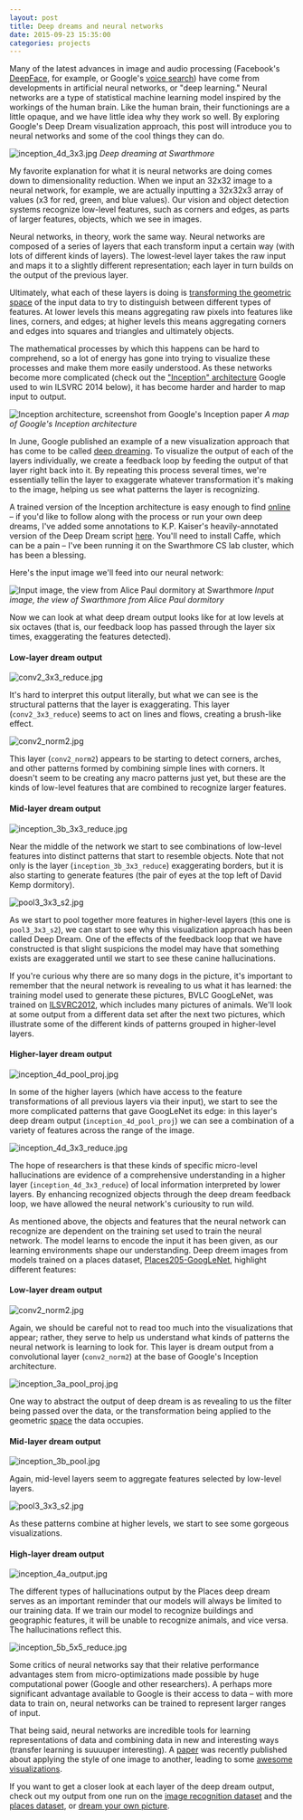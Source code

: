 ```yaml
---
layout: post
title: Deep dreams and neural networks
date: 2015-09-23 15:35:00
categories: projects
---
```


Many of the latest advances in image and audio processing (Facebook's [DeepFace](https://research.facebook.com/publications/480567225376225/deepface-closing-the-gap-to-human-level-performance-in-face-verification/), for example, or Google's [voice search](http://googleresearch.blogspot.com/2015/09/google-voice-search-faster-and-more.html)) have come from developments in artificial neural networks, or "deep learning." Neural networks are a type of statistical machine learning model inspired by the workings of the human brain. Like the human brain, their functionings are a little opaque, and we have little idea why they work so well. By exploring Google's Deep Dream visualization approach, this post will introduce you to neural networks and some of the cool things they can do. 


![inception_4d_3x3.jpg](/assets/inception_4d_3x3.jpg)
*Deep dreaming at Swarthmore*


My favorite explanation for what it is neural networks are doing comes down to dimensionality reduction. When we input an 32x32 image to a neural network, for example, we are actually inputting a 32x32x3 array of values (x3 for red, green, and blue values). Our vision and object detection systems recognize low-level features, such as corners and edges, as parts of larger features, objects, which we see in images. 

Neural networks, in theory, work the same way. Neural networks are composed of a series of layers that each transform input a certain way (with lots of different kinds of layers). The lowest-level layer takes the raw input and maps it to a slightly different representation; each layer in turn builds on the output of the previous layer. 

Ultimately, what each of these layers is doing is [transforming the geometric space](http://colah.github.io/posts/2014-03-NN-Manifolds-Topology/) of the input data to try to distinguish between different types of features. At lower levels this means aggregating raw pixels into features like lines, corners, and edges; at higher levels this means aggregating corners and edges into squares and triangles and ultimately objects. 

The mathematical processes by which this happens can be hard to comprehend, so a lot of energy has gone into trying to visualize these processes and make them more easily understood. As these networks become more complicated (check out the ["Inception" architecture](http://www.cv-foundation.org/openaccess/content_cvpr_2015/papers/Szegedy_Going_Deeper_With_2015_CVPR_paper.pdf) Google used to win ILSVRC 2014 below), it has become harder and harder to map input to output. 


![Inception architecture, screenshot from Google's Inception paper](http://devblogs.nvidia.com/parallelforall/wp-content/uploads/sites/3/2015/08/image6-624x172.png)
*A map of Google's Inception architecture*


In June, Google published an example of a new visualization approach that has come to be called [deep dreaming](http://googleresearch.blogspot.com/2015/06/inceptionism-going-deeper-into-neural.html). To visualize the output of each of the layers individually, we create a feedback loop by feeding the output of that layer right back into it. By repeating this process several times, we're essentially tellin the layer to exaggerate whatever transformation it's making to the image, helping us see what patterns the layer is recognizing. 

A trained version of the Inception architecture is easy enough to find [online](https://github.com/BVLC/caffe/wiki/Model-Zoo) – if you'd like to follow along with the process or run your own deep dreams, I've added some annotations to K.P. Kaiser's heavily-annotated version of the Deep Dream script [here](https://github.com/rrshaban/deep/blob/master/deepdream/deepdream.py). You'll need to install Caffe, which can be a pain – I've been running it on the Swarthmore CS lab cluster, which has been a blessing. 

Here's the input image we'll feed into our neural network:


![Input image, the view from Alice Paul dormitory at Swarthmore](/assets/ap.jpg)
*Input image, the view of Swarthmore from Alice Paul dormitory*

Now we can look at what deep dream output looks like for at low levels at six octaves (that is, our feedback loop has passed through the layer six times, exaggerating the features detected).

#### Low-layer dream output

![conv2_3x3_reduce.jpg](/assets/bvlc_googlenet/conv2_3x3_reduce.jpg)

It's hard to interpret this output literally, but what we can see is the structural patterns that the layer is exaggerating. This layer (`conv2_3x3_reduce`) seems to act on lines and flows, creating a brush-like effect.

![conv2_norm2.jpg](/assets/bvlc_googlenet/conv2_norm2.jpg)

This layer (`conv2_norm2`) appears to be starting to detect corners, arches, and other patterns formed by combining simple lines with corners. It doesn't seem to be creating any macro patterns just yet, but these are the kinds of low-level features that are combined to recognize larger features. 


#### Mid-layer dream output

![inception_3b_3x3_reduce.jpg](/assets/bvlc_googlenet/inception_3b_3x3_reduce.jpg)

Near the middle of the network we start to see combinations of low-level features into distinct patterns that start to resemble objects. Note that not only is the layer (`inception_3b_3x3_reduce`) exaggerating borders, but it is also starting to generate features (the pair of eyes at the top left of David Kemp dormitory). 

![pool3_3x3_s2.jpg](/assets/bvlc_googlenet/pool3_3x3_s2.jpg)

As we start to pool together more features in higher-level layers (this one is `pool3_3x3_s2`), we can start to see why this visualization approach has been called Deep Dream. One of the effects of the feedback loop that we have constructed is that slight suspicions the model may have that something exists are exaggerated until we start to see these canine hallucinations. 

If you're curious why there are so many dogs in the picture, it's important to remember that the neural network is revealing to us what it has learned: the training model used to generate these pictures, BVLC GoogLeNet, was trained on [ILSVRC2012](http://www.image-net.org/challenges/LSVRC/2014/), which includes many pictures of animals. We'll look at some output from a different data set after the next two pictures, which illustrate some of the different kinds of patterns grouped in higher-level layers. 

#### Higher-layer dream output

![inception_4d_pool_proj.jpg](/assets/bvlc_googlenet/inception_4d_pool_proj.jpg)

In some of the higher layers (which have access to the feature transformations of all previous layers via their input), we start to see the more complicated patterns that gave GoogLeNet its edge: in this layer's deep dream output (`inception_4d_pool_proj`) we can see a combination of a variety of features across the range of the image.

![inception_4d_3x3_reduce.jpg](/assets/bvlc_googlenet/inception_4d_3x3_reduce.jpg)

The hope of researchers is that these kinds of specific micro-level hallucinations are evidence of a comprehensive understanding in a higher layer (`inception_4d_3x3_reduce`) of local information interpreted by lower layers. By enhancing recognized objects through the deep dream feedback loop, we have allowed the neural network's curiousity to run wild. 

As mentioned above, the objects and features that the neural network can recognize are dependent on the training set used to train the neural network. The model learns to encode the input it has been given, as our learning environments shape our understanding. Deep dreem images from models trained on a places dataset, [Places205-GoogLeNet](http://places.csail.mit.edu/downloadCNN.html), highlight different features:

<!-- ## Places205-GoogLeNet dream output -->

#### Low-layer dream output


![conv2_norm2.jpg](/assets/places_googlenet/conv2_norm2.jpg)

Again, we should be careful not to read too much into the visualizations that appear; rather, they serve to help us understand what kinds of patterns the neural network is learning to look for. This layer is dream output from a convolutional layer (`conv2_norm2`) at the base of Google's Inception architecture.

![inception_3a_pool_proj.jpg](/assets/places_googlenet/inception_3a_pool_proj.jpg)

One way to abstract the output of deep dream is as revealing to us the filter being passed over the data, or the transformation being applied to the geometric [space](http://colah.github.io/posts/2014-03-NN-Manifolds-Topology/) the data occupies. 

#### Mid-layer dream output


![inception_3b_pool.jpg](/assets/places_googlenet/inception_3b_pool.jpg)

Again, mid-level layers seem to aggregate features selected by low-level layers.

![pool3_3x3_s2.jpg](/assets/places_googlenet/pool3_3x3_s2.jpg)

As these patterns combine at higher levels, we start to see some gorgeous visualizations. 


#### High-layer dream output


![inception_4a_output.jpg](/assets/places_googlenet/inception_4a_output.jpg)

The different types of hallucinations output by the Places deep dream serves as an important reminder that our models will always be limited to our training data. If we train our model to recognize buildings and geographic features, it will be unable to recognize animals, and vice versa. The hallucinations reflect this.

![inception_5b_5x5_reduce.jpg](/assets/places_googlenet/inception_5b_5x5_reduce.jpg)

Some critics of neural networks say that their relative performance advantages stem from micro-optimizations made possible by huge computational power (Google and other researchers). A perhaps more significant advantage available to Google is their access to data – with more data to train on, neural networks can be trained to represent larger ranges of input.

That being said, neural networks are incredible tools for learning representations of data and combining data in new and interesting ways (transfer learning is suuuuper interesting). A [paper](http://arxiv.org/pdf/1508.06576v2.pdf) was recently published about applying the style of one image to another, leading to some [awesome visualizations](http://www.kpkaiser.com/programming/using-neural-networks-to-generate-paintings/). 

If you want to get a closer look at each layer of the deep dream output, check out my output from one run on the [image recognition dataset](http://imgur.com/a/bi6uJ) and the [places dataset](http://imgur.com/a/w3xsz), or [dream your own picture](http://deepdreamgenerator.com/).

<!--
[Want to run this yourself?](https://github.swarthmore.edu/DeepLearningCS93/pycaffe/blob/master/deepdream.py)
-->